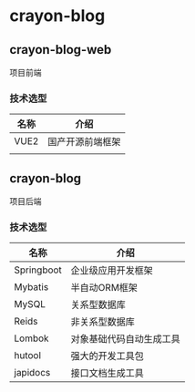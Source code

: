 # crayon-blog

## crayon-blog-web

项目前端

### 技术选型

| 名称 | 介绍             |
| ---- | ---------------- |
| VUE2 | 国产开源前端框架 |
|      |                  |



## crayon-blog

项目后端

### 技术选型

| 名称       | 介绍                     |
| ---------- | ------------------------ |
| Springboot | 企业级应用开发框架       |
| Mybatis    | 半自动ORM框架            |
| MySQL      | 关系型数据库             |
| Reids      | 非关系型数据库           |
| Lombok     | 对象基础代码自动生成工具 |
| hutool     | 强大的开发工具包         |
| japidocs   | 接口文档生成工具         |



